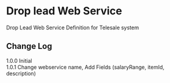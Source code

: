 # Drop lead Web Service

Drop Lead Web Service Definition for Telesale system

## Change Log
1.0.0 Initial\
1.0.1 Change webservice name, Add Fields (salaryRange, itemId, description)
